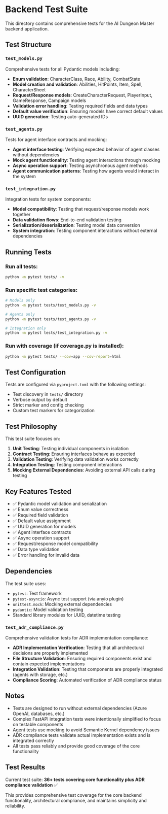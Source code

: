 # Backend Test Suite

This directory contains comprehensive tests for the AI Dungeon Master backend application.

## Test Structure

### `test_models.py`
Comprehensive tests for all Pydantic models including:
- **Enum validation**: CharacterClass, Race, Ability, CombatState
- **Model creation and validation**: Abilities, HitPoints, Item, Spell, CharacterSheet
- **Request/Response models**: CreateCharacterRequest, PlayerInput, GameResponse, Campaign models
- **Validation error handling**: Testing required fields and data types
- **Default value verification**: Ensuring models have correct default values
- **UUID generation**: Testing auto-generated IDs

### `test_agents.py`
Tests for agent interface contracts and mocking:
- **Agent interface testing**: Verifying expected behavior of agent classes without dependencies
- **Mock agent functionality**: Testing agent interactions through mocking
- **Async operation support**: Testing asynchronous agent methods
- **Agent communication patterns**: Testing how agents would interact in the system

### `test_integration.py`
Integration tests for system components:
- **Model compatibility**: Testing that request/response models work together
- **Data validation flows**: End-to-end validation testing
- **Serialization/deserialization**: Testing model data conversion
- **System integration**: Testing component interactions without external dependencies

## Running Tests

### Run all tests:
```bash
python -m pytest tests/ -v
```

### Run specific test categories:
```bash
# Models only
python -m pytest tests/test_models.py -v

# Agents only
python -m pytest tests/test_agents.py -v

# Integration only
python -m pytest tests/test_integration.py -v
```

### Run with coverage (if coverage.py is installed):
```bash
python -m pytest tests/ --cov=app --cov-report=html
```

## Test Configuration

Tests are configured via `pyproject.toml` with the following settings:
- Test discovery in `tests/` directory
- Verbose output by default
- Strict marker and config checking
- Custom test markers for categorization

## Test Philosophy

This test suite focuses on:

1. **Unit Testing**: Testing individual components in isolation
2. **Contract Testing**: Ensuring interfaces behave as expected
3. **Validation Testing**: Verifying data validation works correctly
4. **Integration Testing**: Testing component interactions
5. **Mocking External Dependencies**: Avoiding external API calls during testing

## Key Features Tested

- ✅ Pydantic model validation and serialization
- ✅ Enum value correctness
- ✅ Required field validation
- ✅ Default value assignment
- ✅ UUID generation for models
- ✅ Agent interface contracts
- ✅ Async operation support
- ✅ Request/response model compatibility
- ✅ Data type validation
- ✅ Error handling for invalid data

## Dependencies

The test suite uses:
- `pytest`: Test framework
- `pytest-asyncio`: Async test support (via anyio plugin)
- `unittest.mock`: Mocking external dependencies
- `pydantic`: Model validation testing
- Standard library modules for UUID, datetime testing

### `test_adr_compliance.py`
Comprehensive validation tests for ADR implementation compliance:
- **ADR Implementation Verification**: Testing that all architectural decisions are properly implemented
- **File Structure Validation**: Ensuring required components exist and contain expected implementations
- **Integration Validation**: Testing that components are properly integrated (agents with storage, etc.)
- **Compliance Scoring**: Automated verification of ADR compliance status

## Notes

- Tests are designed to run without external dependencies (Azure OpenAI, databases, etc.)
- Complex FastAPI integration tests were intentionally simplified to focus on testable components
- Agent tests use mocking to avoid Semantic Kernel dependency issues
- ADR compliance tests validate actual implementation exists and is integrated correctly
- All tests pass reliably and provide good coverage of the core functionality

## Test Results

Current test suite: **36+ tests covering core functionality plus ADR compliance validation** ✅

This provides comprehensive test coverage for the core backend functionality, architectural compliance, and maintains simplicity and reliability.